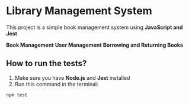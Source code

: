# Library Management System
This project is a simple book management system using **JavaScript and Jest** 

**Book Management**
**User Management**
**Borrowing and Returning Books**

## How to run the tests?
1. Make sure you have **Node.js** and **Jest** installed
2. Run this command in the terminal:

```bash
npm test

